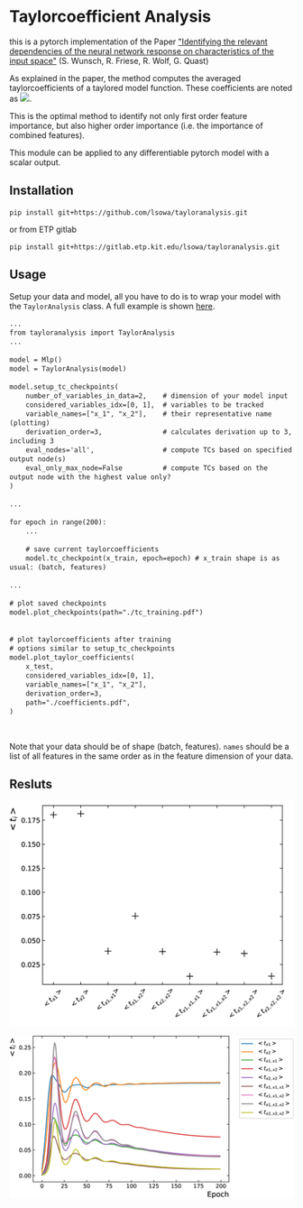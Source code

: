 # Taylorcoefficient Analysis
this is a pytorch implementation of the Paper 
["Identifying the relevant dependencies of the neural network response on characteristics of the input space"](https://arxiv.org/abs/1803.08782) 
(S. Wunsch, R. Friese, R. Wolf, G. Quast)

As explained in the paper, the method computes the averaged taylorcoefficients of a taylored model function. These coefficients are noted as <img src="https://render.githubusercontent.com/render/math?math=<t_i>">. 

This is the optimal method to identify not only first order feature importance, but also higher order importance (i.e. the importance of combined features).

This module can be applied to any differentiable pytorch model with a scalar output.

## Installation
```
pip install git+https://github.com/lsowa/tayloranalysis.git
```
or from ETP gitlab
```
pip install git+https://gitlab.etp.kit.edu/lsowa/tayloranalysis.git
```

## Usage

Setup your data and model, all you have to do is to wrap your model with the `TaylorAnalysis` class. A full example is shown [here](example/example.py). 
```
...
from tayloranalysis import TaylorAnalysis
...

model = Mlp()
model = TaylorAnalysis(model)

model.setup_tc_checkpoints(
    number_of_variables_in_data=2,    # dimension of your model input
    considered_variables_idx=[0, 1],  # variables to be tracked
    variable_names=["x_1", "x_2"],    # their representative name (plotting)
    derivation_order=3,               # calculates derivation up to 3, including 3
    eval_nodes='all',                 # compute TCs based on specified output node(s)
    eval_only_max_node=False          # compute TCs based on the output node with the highest value only?
)

...

for epoch in range(200):
    ...

    # save current taylorcoefficients
    model.tc_checkpoint(x_train, epoch=epoch) # x_train shape is as usual: (batch, features)

...

# plot saved checkpoints
model.plot_checkpoints(path="./tc_training.pdf")


# plot taylorcoefficients after training
# options similar to setup_tc_checkpoints
model.plot_taylor_coefficients(
    x_test,
    considered_variables_idx=[0, 1],  
    variable_names=["x_1", "x_2"],
    derivation_order=3,
    path="./coefficients.pdf",
)



```
Note that your data should be of shape (batch, features). `names` should be a list of all features in the same order as in the feature dimension of your data.

## Resluts

![Plottet Taylorcoefficients after Training](example/coefficients.png "test")

![Plotted Checkpoints](example/tc_training.png)

